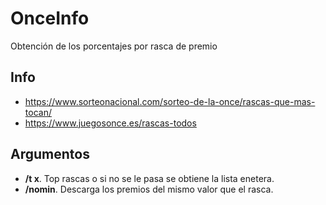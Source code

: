# OnceInfo
Obtención de los porcentajes por rasca de premio

## Info
- https://www.sorteonacional.com/sorteo-de-la-once/rascas-que-mas-tocan/
- https://www.juegosonce.es/rascas-todos

## Argumentos
- __/t x__. Top rascas o si no se le pasa se obtiene la lista enetera.
- __/nomin__. Descarga los premios del mismo valor que el rasca.

